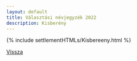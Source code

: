 ```yaml
---
layout: default
title: Választási névjegyzék 2022
description: Kisberény
---
```


{% include settlementHTMLs/Kisbereeny.html %}

[Vissza](./)